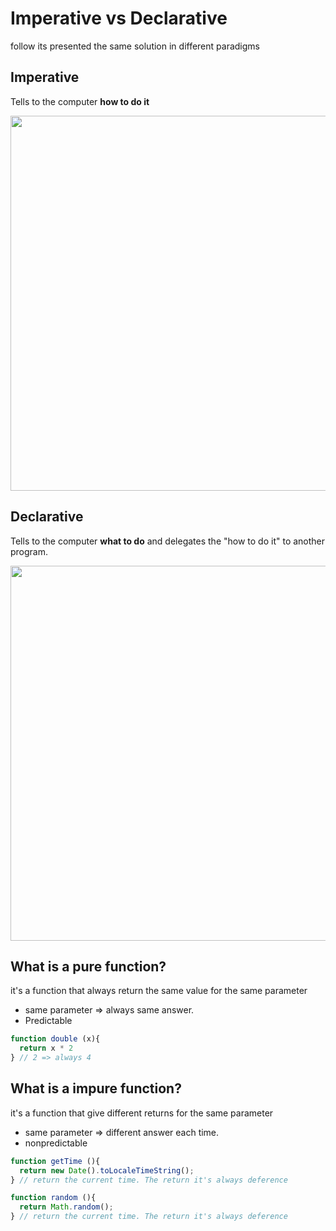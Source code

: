 # Imperative vs Declarative
follow its presented the same solution in different paradigms 
## Imperative
Tells to the computer **how to do it**
<p align = "center">
  <img width = "600" height="" src ="https://i.postimg.cc/zfQpSBW5/Imperatve.png">
</p>

## Declarative
Tells to the computer **what to do** and delegates the "how to do it" to another program.
<p align = "center">
  <img width = "600" height="" src ="https://i.postimg.cc/qvj1qQvN/Declarative.png">
</p>

## What is a pure function?
it's a function that always return the same value for the same parameter

* same parameter => always same answer.
* Predictable


``` js
function double (x){
  return x * 2
} // 2 => always 4
```

## What is a impure function?
it's a function that give different returns for the same parameter

* same parameter => different answer each time.
* nonpredictable

``` js
function getTime (){
  return new Date().toLocaleTimeString();
} // return the current time. The return it's always deference 
```


``` js
function random (){
  return Math.random();
} // return the current time. The return it's always deference 
```
